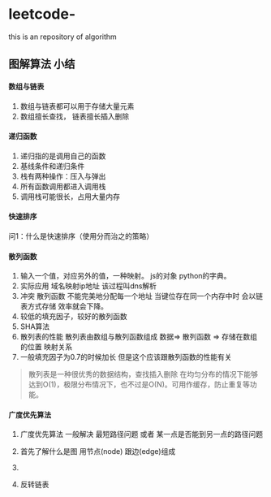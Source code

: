 # leetcode-
this is an repository of algorithm

## 图解算法 小结
#### 数组与链表
1. 数组与链表都可以用于存储大量元素
2. 数组擅长查找， 链表擅长插入删除

#### 递归函数
1. 递归指的是调用自己的函数
2. 基线条件和递归条件
3. 栈有两种操作：压入与弹出
4. 所有函数调用都进入调用栈
5. 调用栈可能很长，占用大量内存

#### 快速排序
问1：什么是快速排序（使用分而治之的策略）



#### 散列函数
1. 输入一个值，对应另外的值，一种映射。 js的对象 python的字典。
2. 实际应用  域名映射ip地址  该过程叫dns解析
3. 冲突  散列函数  不能完美地分配每一个地址  当键位存在同一个内存中时 会以链表方式存储 效率就会下降。
4. 较低的填充因子，较好的散列函数
5. SHA算法
6. 散列表的性能   散列表由数组与散列函数组成  数据=> 散列函数 => 存储在数组的位置    映射关系 
7. 一般填充因子为0.7的时候加长 但是这个应该跟散列函数的性能有关
> 散列表是一种很优秀的数据结构，查找插入删除 在均匀分布的情况下能够达到O(1)，极限分布情况下，也不过是O(N)。可用作缓存，防止重复等功能。


#### 广度优先算法
1. 广度优先算法 一般解决 最短路径问题 或者 某一点是否能到另一点的路径问题
2. 首先了解什么是图   用节点(node) 跟边(edge)组成
3. 




1. 反转链表
